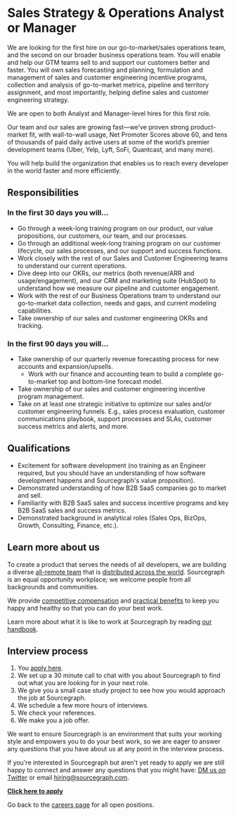 # Sales Strategy & Operations Analyst or Manager

We are looking for the first hire on our go-to-market/sales operations team, and the second on our broader business operations team. You will enable and help our GTM teams sell to and support our customers better and faster. You will own sales forecasting and planning, formulation and management of sales and customer engineering incentive programs, collection and analysis of go-to-market metrics, pipeline and territory assignment, and most importantly, helping define sales and customer engineering strategy.

We are open to both Analyst and Manager-level hires for this first role.

Our team and our sales are growing fast—we’ve proven strong product-market fit, with wall-to-wall usage, Net Promoter Scores above 60, and tens of thousands of paid daily active users at some of the world’s premier development teams (Uber, Yelp, Lyft, SoFi, Quantcast, and many more).

You will help build the organization that enables us to reach every developer in the world faster and more efficiently. 

## Responsibilities

### In the first 30 days you will...

- Go through a week-long training program on our product, our value propositions, our customers, our team, and our processes.
- Go through an additional week-long training program on our customer lifecycle, our sales processes, and our support and success functions.
- Work closely with the rest of our Sales and Customer Engineering teams to understand our current operations.
- Dive deep into our OKRs, our metrics (both revenue/ARR and usage/engagement), and our CRM and marketing suite (HubSpot) to understand how we measure our pipeline and customer engagement.
- Work with the rest of our Business Operations team to understand our go-to-market data collection, needs and gaps, and current modeling capabilities.
- Take ownership of our sales and customer engineering OKRs and tracking.

### In the first 90 days you will...

- Take ownership of our quarterly revenue forecasting process for new accounts and expansion/upsells.
  - Work with our finance and accounting team to build a complete go-to-market top and bottom-line forecast model.
- Take ownership of our sales and customer engineering incentive program management.
- Take on at least one strategic initiative to optimize our sales and/or customer engineering funnels. E.g., sales process evaluation, customer communications playbook, support processes and SLAs, customer success metrics and alerts, and more.

## Qualifications

- Excitement for software development (no training as an Engineer required, but you should have an understanding of how software development happens and Sourcegraph's value proposition).
- Demonstrated understanding of how B2B SaaS companies go to market and sell.
- Familiarity with B2B SaaS sales and success incentive programs and key B2B SaaS sales and success metrics.
- Demonstrated background in analytical roles (Sales Ops, BizOps, Growth, Consulting, Finance, etc.).

## Learn more about us

To create a product that serves the needs of all developers, we are building a diverse [all-remote team](https://about.sourcegraph.com/company/remote) that is [distributed across the world](https://about.sourcegraph.com/company/team). Sourcegraph is an equal opportunity workplace; we welcome people from all backgrounds and communities.

We provide [competitive compensation](https://about.sourcegraph.com/handbook/people-ops/compensation) and [practical benefits](https://about.sourcegraph.com/handbook/people-ops/benefits-and-perks) to keep you happy and healthy so that you can do your best work.

Learn more about what it is like to work at Sourcegraph by reading [our handbook](https://about.sourcegraph.com/handbook/).

## Interview process

1. You [apply here](https://jobs.lever.co/sourcegraph/dca1bb15-ae48-43ae-b446-5742f4050fa9/apply).
1. We set up a 30 minute call to chat with you about Sourcegraph to find out what you are looking for in your next role.
1. We give you a small case study project to see how you would approach the job at Sourcegraph.
1. We schedule a few more hours of interviews.
1. We check your references.
1. We make you a job offer.

We want to ensure Sourcegraph is an environment that suits your working style and empowers you to do your best work, so we are eager to answer any questions that you have about us at any point in the interview process.

If you're interested in Sourcegraph but aren't yet ready to apply we are still happy to connect and answer any questions that you might have: [DM us on Twitter](https://twitter.com/srcgraph) or email hiring@sourcegraph.com.

**[Click here to apply](https://jobs.lever.co/sourcegraph/dca1bb15-ae48-43ae-b446-5742f4050fa9/apply)**

Go back to the [careers page](../../../company/careers.md) for all open positions.
